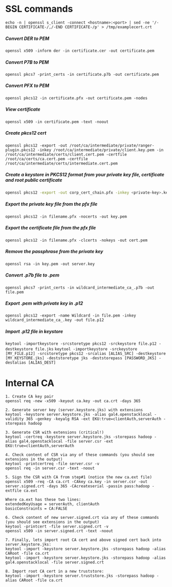 # SSL commands

`echo -n | openssl s_client -connect <hostname>:<port> | sed -ne '/-BEGIN CERTIFICATE-/,/-END CERTIFICATE-/p' > /tmp/examplecert.crt`

##### Convert DER to PEM
`openssl x509 -inform der -in certificate.cer -out certificate.pem`

##### Convert P7B to PEM
`openssl pkcs7 -print_certs -in certificate.p7b -out certificate.pem`

##### Convert PFX to PEM
`openssl pkcs12 -in certificate.pfx -out certificate.pem -nodes`

##### View certificate
`openssl x509 -in certificate.pem -text -noout`

##### Create pkcs12 cert
`openssl pkcs12 -export -out /root/ca/intermediate/private/ranger-plugin.pkcs12 -inkey /root/ca/intermediate/private/client.key.pem -in /root/ca/intermediate/certs/client.cert.pem -certfile /root/ca/certs/ca.cert.pem -certfile /root/ca/intermediate/certs/intermediate.cert.pem`

##### Create a keystore in PKCS12 format from your private key file, certificate and root public certificate

```bash
openssl pkcs12 -export -out corp_cert_chain.pfx -inkey <private-key>.key -in <cert.cer> -certfile <root_intermediate>.cer
```

##### Export the private key file from the pfx file
`openssl pkcs12 -in filename.pfx -nocerts -out key.pem`

##### Export the certificate file from the pfx file
`openssl pkcs12 -in filename.pfx -clcerts -nokeys -out cert.pem`

##### Remove the passphrase from the private key
`openssl rsa -in key.pem -out server.key`

##### Convert .p7b file to .pem
`openssl pkcs7 -print_certs -in wildcard_intermediate_ca_.p7b -out file.pem`

##### Export .pem with private key in .p12
`openssl pkcs12 -export -name Wildcard -in file.pem -inkey wildcard_intermediate_ca_.key -out file.p12`

##### Import .p12 file in keystore
`keytool -importkeystore -srcstoretype pkcs12 -srckeystore file.p12 -destkeystore file.jks`
`keytool -importkeystore -srckeystore [MY_FILE.p12] -srcstoretype pkcs12 -srcalias [ALIAS_SRC] -destkeystore [MY_KEYSTORE.jks] -deststoretype jks -deststorepass [PASSWORD_JKS] -destalias [ALIAS_DEST]`

# Internal CA
```shell
1. Create CA key pair 
openssl req -new -x509 -keyout ca.key -out ca.crt -days 365

2. Generate server key (server.keystore.jks) with extensions
keytool -keystore server.keystore.jks -alias gal4.openstacklocal -validity 365 -genkey -keyalg RSA -ext EKU:true=clientAuth,serverAuth -storepass hadoop

3. Generate CSR with extensions (critical!)
keytool -certreq -keystore server.keystore.jks -storepass hadoop -alias gal4.openstacklocal -file server.csr -ext EKU:true=clientAuth,serverAuth

4. Check content of CSR via any of these commands (you should see extensions in the output)
keytool -printcertreq -file server.csr -v
openssl req -in server.csr -text -noout

5. Sign the CSR with CA from step#1 (notice the new ca.ext file)
openssl x509 -req -CA ca.crt -CAkey ca.key -in server.csr -out server.signed.crt -days 365 -CAcreateserial -passin pass:hadoop -extfile ca.ext

Where ca.ext has these two lines:
extendedKeyUsage = serverAuth, clientAuth
basicConstraints = CA:FALSE

6. Check content of new server.signed.crt via any of these commands (you should see extensions in the output)
keytool -printcert -file server.signed.crt -v
openssl x509 -in server.signed.crt -text -noout

7. Finally, lets import root CA cert and above signed cert back into server.keystore.jks:
keytool -import -keystore server.keystore.jks -storepass hadoop -alias CARoot -file ca.crt
keytool -import -keystore server.keystore.jks -storepass hadoop -alias gal4.openstacklocal -file server.signed.crt

8. Import root CA cert in a new truststore:
keytool -import -keystore server.truststore.jks -storepass hadoop -alias CARoot -file ca.crt
```
